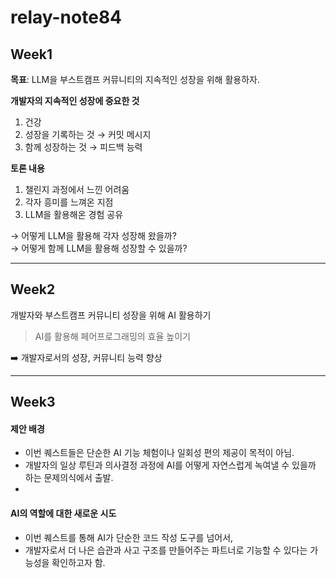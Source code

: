 # relay-note84

## Week1
**목표**: LLM을 부스트캠프 커뮤니티의 지속적인 성장을 위해 활용하자.  

**개발자의 지속적인 성장에 중요한 것**  
1) 건강
2) 성장을 기록하는 것 → 커밋 메시지
3) 함께 성장하는 것 → 피드백 능력

**토론 내용**  
1) 챌린지 과정에서 느낀 어려움
2) 각자 흥미를 느껴온 지점
3) LLM을 활용해온 경험 공유

→ 어떻게 LLM을 활용해 각자 성장해 왔을까?  
→ 어떻게 함께 LLM을 활용해 성장할 수 있을까?  

---
## Week2
개발자와 부스트캠프 커뮤니티 성장을 위해 AI 활용하기

> AI를 활용해 페어프로그래밍의 효율 높이기

➡️ 개발자로서의 성장, 커뮤니티 능력 향상

---
## Week3

#### 제안 배경
- 이번 퀘스트들은 단순한 AI 기능 체험이나 일회성 편의 제공이 목적이 아님.
- 개발자의 일상 루틴과 의사결정 과정에 AI를 어떻게 자연스럽게 녹여낼 수 있을까 하는 문제의식에서 출발.
- 
#### AI의 역할에 대한 새로운 시도
- 이번 퀘스트를 통해 AI가 단순한 코드 작성 도구를 넘어서,
- 개발자로서 더 나은 습관과 사고 구조를 만들어주는 파트너로 기능할 수 있다는 가능성을 확인하고자 함.
